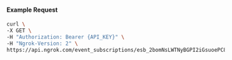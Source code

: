 <!-- Code generated for API Clients. DO NOT EDIT. -->

#### Example Request

```bash
curl \
-X GET \
-H "Authorization: Bearer {API_KEY}" \
-H "Ngrok-Version: 2" \
https://api.ngrok.com/event_subscriptions/esb_2bomNsLWTNyBGPI2iGsuoePC8RM/sources/ip_policy_updated.v0
```
